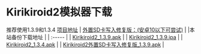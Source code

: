 # Kirikiroid2模拟器下载
推荐使用1.3.9和1.3.4
[项目地址](https://github.com/zeas2/Kirikiroid2/releases)  |
[外置SD卡写入修复版：(安卓10以下可尝试)](https://github.com/zeas2/Kirikiroid2/releases)  |
|本站备份下载地址  |
|  :----- |
|  [Kirikiroid2_1.3.9.apk](https://emu.fw05.workers.dev/https://github.com/butter255/emu/releases/download/krkr2/Kirikiroid2_1.3.9.apk)  |
|  [Kirikiroid2_1.3.9.ipa](https://emu.fw05.workers.dev/https://github.com/butter255/emu/releases/download/krkr2/Kirikiroid2_1.3.9.ipa)  |
|  [Kirikiroid2_1.3.4.apk](https://emu.fw05.workers.dev/https://github.com/butter255/emu/releases/download/krkr2/Kirikiroid2_1.3.4.apk)  |
|  [Kirikiroid2外置SD卡写入修复版_1.3.9.apk](https://github.com/butter255/emu/releases/download/krkr2/Kirikiroid2_yuri_1.3.9.apk)  |
